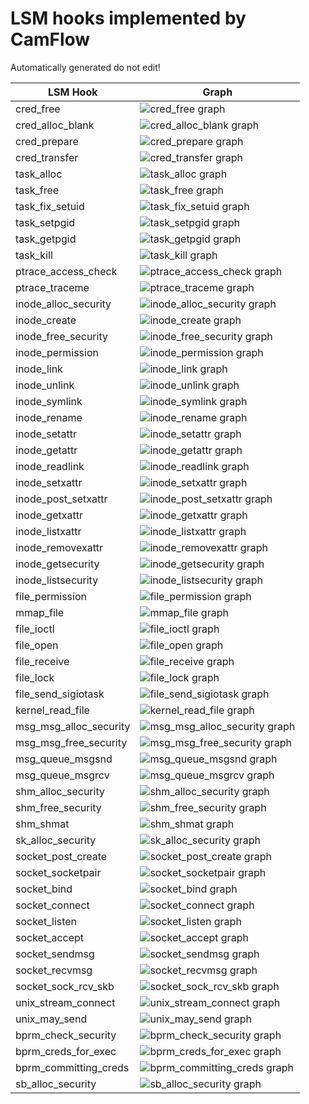 # LSM hooks implemented by CamFlow

Automatically generated do not edit!

LSM Hook|Graph|
--------|-----|
cred_free| ![cred_free graph](./img/cred_free.png)|
cred_alloc_blank| ![cred_alloc_blank graph](./img/cred_alloc_blank.png)|
cred_prepare| ![cred_prepare graph](./img/cred_prepare.png)|
cred_transfer| ![cred_transfer graph](./img/cred_transfer.png)|
task_alloc| ![task_alloc graph](./img/task_alloc.png)|
task_free| ![task_free graph](./img/task_free.png)|
task_fix_setuid| ![task_fix_setuid graph](./img/task_fix_setuid.png)|
task_setpgid| ![task_setpgid graph](./img/task_setpgid.png)|
task_getpgid| ![task_getpgid graph](./img/task_getpgid.png)|
task_kill| ![task_kill graph](./img/task_kill.png)|
ptrace_access_check| ![ptrace_access_check graph](./img/ptrace_access_check.png)|
ptrace_traceme| ![ptrace_traceme graph](./img/ptrace_traceme.png)|
inode_alloc_security| ![inode_alloc_security graph](./img/inode_alloc_security.png)|
inode_create| ![inode_create graph](./img/inode_create.png)|
inode_free_security| ![inode_free_security graph](./img/inode_free_security.png)|
inode_permission| ![inode_permission graph](./img/inode_permission.png)|
inode_link| ![inode_link graph](./img/inode_link.png)|
inode_unlink| ![inode_unlink graph](./img/inode_unlink.png)|
inode_symlink| ![inode_symlink graph](./img/inode_symlink.png)|
inode_rename| ![inode_rename graph](./img/inode_rename.png)|
inode_setattr| ![inode_setattr graph](./img/inode_setattr.png)|
inode_getattr| ![inode_getattr graph](./img/inode_getattr.png)|
inode_readlink| ![inode_readlink graph](./img/inode_readlink.png)|
inode_setxattr| ![inode_setxattr graph](./img/inode_setxattr.png)|
inode_post_setxattr| ![inode_post_setxattr graph](./img/inode_post_setxattr.png)|
inode_getxattr| ![inode_getxattr graph](./img/inode_getxattr.png)|
inode_listxattr| ![inode_listxattr graph](./img/inode_listxattr.png)|
inode_removexattr| ![inode_removexattr graph](./img/inode_removexattr.png)|
inode_getsecurity| ![inode_getsecurity graph](./img/inode_getsecurity.png)|
inode_listsecurity| ![inode_listsecurity graph](./img/inode_listsecurity.png)|
file_permission| ![file_permission graph](./img/file_permission.png)|
mmap_file| ![mmap_file graph](./img/mmap_file.png)|
file_ioctl| ![file_ioctl graph](./img/file_ioctl.png)|
file_open| ![file_open graph](./img/file_open.png)|
file_receive| ![file_receive graph](./img/file_receive.png)|
file_lock| ![file_lock graph](./img/file_lock.png)|
file_send_sigiotask| ![file_send_sigiotask graph](./img/file_send_sigiotask.png)|
kernel_read_file| ![kernel_read_file graph](./img/kernel_read_file.png)|
msg_msg_alloc_security| ![msg_msg_alloc_security graph](./img/msg_msg_alloc_security.png)|
msg_msg_free_security| ![msg_msg_free_security graph](./img/msg_msg_free_security.png)|
msg_queue_msgsnd| ![msg_queue_msgsnd graph](./img/msg_queue_msgsnd.png)|
msg_queue_msgrcv| ![msg_queue_msgrcv graph](./img/msg_queue_msgrcv.png)|
shm_alloc_security| ![shm_alloc_security graph](./img/shm_alloc_security.png)|
shm_free_security| ![shm_free_security graph](./img/shm_free_security.png)|
shm_shmat| ![shm_shmat graph](./img/shm_shmat.png)|
sk_alloc_security| ![sk_alloc_security graph](./img/sk_alloc_security.png)|
socket_post_create| ![socket_post_create graph](./img/socket_post_create.png)|
socket_socketpair| ![socket_socketpair graph](./img/socket_socketpair.png)|
socket_bind| ![socket_bind graph](./img/socket_bind.png)|
socket_connect| ![socket_connect graph](./img/socket_connect.png)|
socket_listen| ![socket_listen graph](./img/socket_listen.png)|
socket_accept| ![socket_accept graph](./img/socket_accept.png)|
socket_sendmsg| ![socket_sendmsg graph](./img/socket_sendmsg.png)|
socket_recvmsg| ![socket_recvmsg graph](./img/socket_recvmsg.png)|
socket_sock_rcv_skb| ![socket_sock_rcv_skb graph](./img/socket_sock_rcv_skb.png)|
unix_stream_connect| ![unix_stream_connect graph](./img/unix_stream_connect.png)|
unix_may_send| ![unix_may_send graph](./img/unix_may_send.png)|
bprm_check_security| ![bprm_check_security graph](./img/bprm_check_security.png)|
bprm_creds_for_exec| ![bprm_creds_for_exec graph](./img/bprm_creds_for_exec.png)|
bprm_committing_creds| ![bprm_committing_creds graph](./img/bprm_committing_creds.png)|
sb_alloc_security| ![sb_alloc_security graph](./img/sb_alloc_security.png)|
